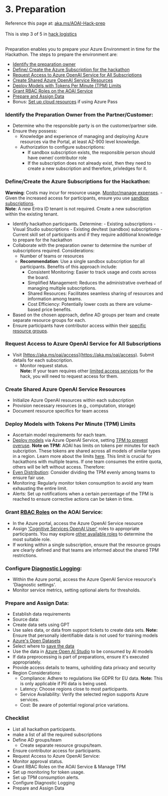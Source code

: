 # 3. Preparation

Reference this page at: [aka.ms/AOAI-Hack-prep](https://aka.ms/AOAI-Hack-prep) <br></br>
This is step 3 of 5 in [hack logistics](https://aka.ms/AOAI-Hack-logistics) <br></br>

Preparation enables you to prepare your Azure Environment in time for the Hackathon. The steps to prepare the environment are:  

* [Identify the preparation owner](#identify-the-preparation-owner-from-the-partnercustomer) 
* [Define/ Create the Azure Subscription for the hackathon](#definecreate-the-azure-subscriptions-for-the-hackathon)
* [Request Access to Azure OpenAI Service for All Subscriptions](#request-access-to-azure-openai-service-for-all-subscriptions)
* [Create Shared Azure OpenAI Service Resources](#create-shared-azure-openai-service-resources)
* [Deploy Models with Tokens Per Minute (TPM) Limits](#deploy-models-with-tokens-per-minute-tpm-limits)
* [Grant RBAC Roles on the AOAI Service](#grant-rbac-roles-on-the-aoai-service)
* [Prepare and Assign Data](#prepare-and-assign-data)
* Bonus: [Set up cloud resources](https://github.com/abbyjshen/AOAI-Hack-Pack/blob/main/logistics/setup-Azure-pass.md) if using Azure Pass

### Identify the Preparation Owner from the Partner/Customer:
- Determine who the responsible party is on the customer/partner side.
- Ensure they possess:
    - Knowledge and experience of managing and deploying Azure resources via the Portal, at least AZ-900 level knowledge.
    - Authorization to configure subscriptions:
        - If sandbox subscription exists, the responsible person should have owner/ contributor role
        - If the subscription does not already exist, then they need to create a new subscription and therefore, privledges for it. 

### Define/Create the Azure Subscriptions for the Hackathon:
**Warning**: Costs may incur for resource usage. [Monitor/manage expenses](https://learn.microsoft.com/en-us/azure/cost-management-billing/cost-management-billing-overview).
    - Given the increased access for participants, ensure you use [sandbox subscriptions](https://learn.microsoft.com/en-us/azure/architecture/guide/azure-sandbox/azure-sandbox).  
    **Note**: A new Entra ID tenant is not required. Create a new subscription within the existing tenant.  
- Identify hackathon participants. Determine:
        - Existing subscriptions
        - Visual Studio subscriptions
        - Existing dev/test (sandbox) subscriptions
        - Current skill set of participants and if they require additional knowledge to prepare for the hackathon
- Collaborate with the preparation owner to determine the number of subscriptions required. Considerations:
    - Number of teams or resources 
    - **Recommendation**: Use a single sandbox subscription for all participants. Benefits of this approach include:
        - Consistent Monitoring: Easier to track usage and costs across the board.
        - Simplified Management: Reduces the administrative overhead of managing multiple subscriptions.
        - Shared Resources: Facilitates seamless sharing of resources and information among teams.
        - Cost Efficiency: Potentially lower costs as there are volume-based price benefits.
- Based on the chosen approach, define AD groups per team and create separate resource groups for each.
- Ensure participants have contributor access within their [specific resource groups](https://learn.microsoft.com/en-us/azure/role-based-access-control/quickstart-assign-role-user-portal).

### Request Access to Azure OpenAI Service for All Subscriptions
- Visit [https://aka.ms/oai/access](https://aka.ms/oai/access). Submit details for each subscription.
    - Monitor request status.   
    **Note:** If your team requires other [limited access services](https://learn.microsoft.com/en-us/azure/ai-services/cognitive-services-limited-access) for the hack, you will need to request access for them.
### Create Shared Azure OpenAI Service Resources
- Initialize Azure OpenAI resources within each subscription
- Provision necessary resources (e.g., computation, storage)
- Document resource specifics for team access

### Deploy Models with Tokens Per Minute (TPM) Limits
- Ascertain model requirements for each team.
- [Deploy models](https://learn.microsoft.com/en-us/azure/ai-services/openai/how-to/create-resource?pivots=web-portal) via Azure OpenAI Service, setting [TPM to prevent overuse](https://learn.microsoft.com/en-us/azure/ai-services/openai/how-to/quota?tabs=rest#assign-quota).
    **Note on TPM:** AOAI has limits on tokens per minutes for each subcription. These tokens are shared across all models of similar types in a region. Learn more about the limits [here](https://learn.microsoft.com/en-us/azure/ai-services/openai/quotas-limits). This limit is crucial for hackathons with multiple teams. If one team consumes the entire quota, others will be left without access. Therefore:
- [Even Distribution](https://learn.microsoft.com/en-us/azure/ai-services/openai/how-to/quota?tabs=rest#assign-quota): Consider dividing the TPM evenly among teams to ensure fair use.
- Monitoring: Regularly monitor token consumption to avoid any team exhausting the entire limit.
- Alerts: Set up notifications when a certain percentage of the TPM is reached to ensure corrective actions can be taken in time.  

### Grant [RBAC Roles](https://learn.microsoft.com/en-us/azure/ai-services/openai/how-to/role-based-access-control) on the AOAI Service:
- In the Azure portal, access the Azure OpenAI Service resource
- Assign ['Cognitive Services OpenAI User'](https://learn.microsoft.com/en-us/azure/role-based-access-control/quickstart-assign-role-user-portal) roles to appropriate participants. You may explore [other available roles](https://learn.microsoft.com/en-us/azure/ai-services/openai/how-to/role-based-access-control#azure-openai-roles) to determine the most suitable role. 
- If working within a single subscription, ensure that the resource groups are clearly defined and that teams are informed about the shared TPM restrictions.

### Configure [Diagnostic Logging](https://learn.microsoft.com/en-us/azure/dev-box/how-to-configure-dev-box-azure-diagnostic-logs):
- Within the Azure portal, access the Azure OpenAI Service resource's 'Diagnostic settings'.
- Monitor service metrics, setting optional alerts for thresholds.
    
### Prepare and Assign Data:
- Establish data requirements
- Source data:
- Create data sets using GPT
- Use sales data, or data from support tickets to create data sets. **Note:** Ensure that personally identifiable data is not used for training models
- [Azure's Open Datasets](https://learn.microsoft.com/en-us/azure/open-datasets/dataset-catalog)
- Select where to [save the data](https://learn.microsoft.com/en-us/azure/machine-learning/how-to-datastore?view=azureml-api-2&tabs=sdk-identity-based-access%2Csdk-adls-identity-access%2Csdk-azfiles-accountkey%2Csdk-adlsgen1-identity-access)
- Use the data in [Azure Open AI Studio](https://learn.microsoft.com/en-us/azure/ai-services/openai/use-your-data-quickstart?tabs=command-line&pivots=programming-language-studio#add-your-data-using-azure-openai-studio) to be consumed by AI models
- If data preprocessing is part of preparations, ensure it's executed appropriately.
- Provide access details to teams, upholding data privacy and security
- Region Considerations:
    - Compliance: Adhere to regulations like GDPR for EU data. **Note:** This is only applicable if PII data is being used.
    - Latency: Choose regions close to most participants.
    - Service Availability: Verify the selected region supports Azure services.
    - Cost: Be aware of potential regional price variations.


### Checklist

- List all hackathon participants.
- make a list of all the required subscriptions
- Define AD groups/team
    - Create separate resource groups/team.
- Ensure contributor access for participants.
- Request Access to Azure OpenAI Service:
- Monitor approval status.
- Grant RBAC Roles on the AOAI Service & Manage TPM
- Set up monitoring for token usage.
 - Set up TPM consumption alerts.
 - Configure Diagnostic Logging
- Prepare and Assign Data
